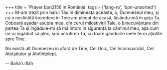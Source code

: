 +++
title = 'Prayer bpn2156 in România'
tags = ['lang-ro', 'bpn-unsorted']
+++
M-am trezit prin harul Tău în dimineaţa aceasta, o, Dumnezeul meu, şi cu o neclintită încredere în Tine am plecat de acasă, lăsându-mă în grija Ta. Coboară aşadar asupra mea, din cerul milostivirii Tale, o binecuvântare din partea Ta şi îngăduie-mi să mă întorc în siguranţă la căminul meu, aşa cum mi-ai îngăduit să plec, sub ocrotirea Ta, cu toate gândurile mele ferm aţintite spre Tine.

Nu există alt Dumnezeu în afară de Tine, Cel Unic, Cel Incomparabil, Cel Atotştiutor şi Atotînţelept.

-- Bahá'u'lláh
